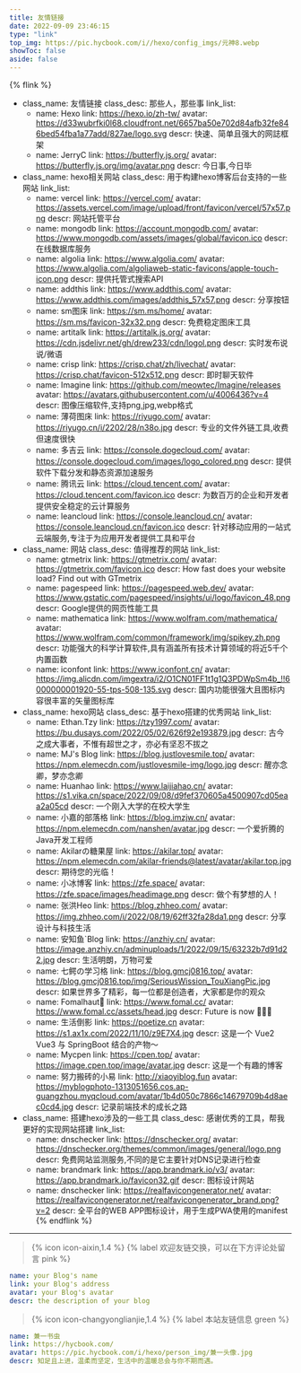 ```yaml
---
title: 友情链接
date: 2022-09-09 23:46:15
type: "link"
top_img: https://pic.hycbook.com/i//hexo/config_imgs/元神8.webp
showToc: false
aside: false
---
```


{% flink %}
- class_name: 友情链接
  class_desc: 那些人，那些事
  link_list:
    - name: Hexo
      link: https://hexo.io/zh-tw/
      avatar: https://d33wubrfki0l68.cloudfront.net/6657ba50e702d84afb32fe846bed54fba1a77add/827ae/logo.svg
      descr: 快速、简单且强大的网誌框架
    - name: JerryC
      link: https://butterfly.js.org/
      avatar: https://butterfly.js.org/img/avatar.png
      descr: 今日事,今日毕
- class_name: hexo相关网站
  class_desc: 用于构建hexo博客后台支持的一些网站
  link_list:
    - name: vercel
      link: https://vercel.com/
      avatar: https://assets.vercel.com/image/upload/front/favicon/vercel/57x57.png
      descr: 网站托管平台
    - name: mongodb
      link: https://account.mongodb.com/
      avatar: https://www.mongodb.com/assets/images/global/favicon.ico
      descr: 在线数据库服务
    - name: algolia
      link: https://www.algolia.com/
      avatar: https://www.algolia.com/algoliaweb-static-favicons/apple-touch-icon.png
      descr: 提供托管式搜索API
    - name: addthis
      link: https://www.addthis.com/
      avatar: https://www.addthis.com/images/addthis_57x57.png
      descr: 分享按钮
    - name: sm图床
      link: https://sm.ms/home/
      avatar: https://sm.ms/favicon-32x32.png
      descr: 免费稳定图床工具
    - name: artitalk
      link: https://artitalk.js.org/
      avatar: https://cdn.jsdelivr.net/gh/drew233/cdn/logol.png
      descr: 实时发布说说/微语
    - name: crisp
      link: https://crisp.chat/zh/livechat/
      avatar: https://crisp.chat/favicon-512x512.png
      descr: 即时聊天软件
    - name: Imagine
      link: https://github.com/meowtec/Imagine/releases
      avatar: https://avatars.githubusercontent.com/u/4006436?v=4
      descr: 图像压缩软件,支持png,jpg,webp格式
    - name: 薄荷图床
      link: https://riyugo.com/
      avatar: https://riyugo.cn/i/2202/28/n38o.jpg
      descr: 专业的文件外链工具,收费但速度很快
    - name: 多吉云
      link: https://console.dogecloud.com/
      avatar: https://console.dogecloud.com/images/logo_colored.png
      descr: 提供软件下载分发和静态资源加速服务
    - name: 腾讯云
      link: https://cloud.tencent.com/
      avatar: https://cloud.tencent.com/favicon.ico
      descr: 为数百万的企业和开发者提供安全稳定的云计算服务
    - name: leancloud
      link: https://console.leancloud.cn/
      avatar: https://console.leancloud.cn/favicon.ico
      descr: 针对移动应用的一站式云端服务,专注于为应用开发者提供工具和平台
- class_name: 网站
  class_desc: 值得推荐的网站
  link_list:
    - name: gtmetrix
      link: https://gtmetrix.com/
      avatar: https://gtmetrix.com/favicon.ico
      descr: How fast does your website load? Find out with GTmetrix
    - name: pagespeed
      link: https://pagespeed.web.dev/
      avatar: https://www.gstatic.com/pagespeed/insights/ui/logo/favicon_48.png
      descr: Google提供的网页性能工具
    - name: mathematica
      link: https://www.wolfram.com/mathematica/
      avatar: https://www.wolfram.com/common/framework/img/spikey.zh.png
      descr: 功能强大的科学计算软件,具有涵盖所有技术计算领域的将近5千个内置函数
    - name: iconfont
      link: https://www.iconfont.cn/
      avatar: https://img.alicdn.com/imgextra/i2/O1CN01FF1t1g1Q3PDWpSm4b_!!6000000001920-55-tps-508-135.svg
      descr: 国内功能很强大且图标内容很丰富的矢量图标库
- class_name: hexo网站
  class_desc: 基于hexo搭建的优秀网站
  link_list:
    - name: Ethan.Tzy
      link: https://tzy1997.com/
      avatar: https://bu.dusays.com/2022/05/02/626f92e193879.jpg
      descr: 古今之成大事者，不惟有超世之才，亦必有坚忍不拔之
    - name: MJ's Blog
      link: https://blog.justlovesmile.top/
      avatar: https://npm.elemecdn.com/justlovesmile-img/logo.jpg
      descr: 醒亦念卿，梦亦念卿
    - name: Huanhao
      link: https://www.laijiahao.cn/
      avatar: https://s1.vika.cn/space/2022/09/08/d9fef370605a4500907cd05eaa2a05cd
      descr: 一个刚入大学的在校大学生
    - name: 小嘉的部落格
      link: https://blog.imzjw.cn/
      avatar: https://npm.elemecdn.com/nanshen/avatar.jpg
      descr: 一个爱折腾的Java开发工程师
    - name: Akilarの糖果屋
      link: https://akilar.top/
      avatar: https://npm.elemecdn.com/akilar-friends@latest/avatar/akilar.top.jpg
      descr: 期待您的光临！
    - name: 小冰博客
      link: https://zfe.space/
      avatar: https://zfe.space/images/headimage.png
      descr: 做个有梦想的人！
    - name: 张洪Heo
      link: https://blog.zhheo.com/
      avatar: https://img.zhheo.com/i/2022/08/19/62ff32fa28da1.png
      descr: 分享设计与科技生活
    - name: 安知鱼`Blog
      link: https://anzhiy.cn/
      avatar: https://image.anzhiy.cn/adminuploads/1/2022/09/15/63232b7d91d22.jpg
      descr: 生活明朗，万物可爱
    - name: 七鳄の学习格
      link: https://blog.gmcj0816.top/
      avatar: https://blog.gmcj0816.top/img/SeriousWission_TouXiangPic.jpg
      descr: 如果世界多了精彩，每一位都是创造者，大家都是你的观众
    - name: Fomalhaut🥝
      link: https://www.fomal.cc/
      avatar: https://www.fomal.cc/assets/head.jpg
      descr: Future is now 🍭🍭🍭
    - name: 生活倒影
      link: https://poetize.cn
      avatar: https://s1.ax1x.com/2022/11/10/z9E7X4.jpg
      descr: 这是一个 Vue2 Vue3 与 SpringBoot 结合的产物～
    - name: Mycpen
      link: https://cpen.top/
      avatar: https://image.cpen.top/image/avatar.jpg
      descr: 这是一个有趣的博客
    - name: 努力搬砖的小易
      link: http://xiaoyiblog.fun
      avatar: https://myblogphoto-1313051656.cos.ap-guangzhou.myqcloud.com/avatar/1b4d050c7866c14679709b4d8aec0cd4.jpg
      descr: 记录前端技术的成长之路
- class_name: 搭建hexo涉及的一些工具
  class_desc: 感谢优秀的工具，帮我更好的实现网站搭建
  link_list:
    - name: dnschecker
      link: https://dnschecker.org/
      avatar: https://dnschecker.org/themes/common/images/general/logo.png
      descr: 免费网站监测服务,不同的是它主要针对DNS记录进行检查
    - name: brandmark
      link: https://app.brandmark.io/v3/
      avatar: https://app.brandmark.io/favicon32.gif
      descr: 图标设计网站
    - name: dnschecker
      link: https://realfavicongenerator.net/
      avatar: https://realfavicongenerator.net/realfavicongenerator_brand.png?v=2
      descr: 全平台的WEB APP图标设计，用于生成PWA使用的manifest
      {% endflink %}


---



> {% icon icon-aixin,1.4 %} {% label 欢迎友链交换，可以在下方评论处留言 pink %}

```yml
name: your Blog's name
link: your Blog's address
avatar: your Blog's avatar
descr: the description of your blog
```



> {% icon icon-changyonglianjie,1.4 %} {% label 本站友链信息 green %}

```yml
name: 兼一书虫
link: https://hycbook.com/
avatar: https://pic.hycbook.com/i/hexo/person_img/兼一头像.jpg
descr: 知足且上进，温柔而坚定，生活中的温暖总会与你不期而遇。
```

